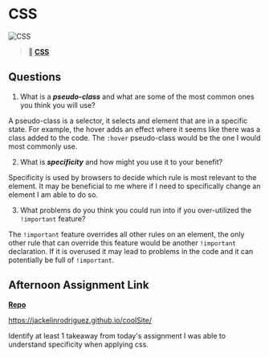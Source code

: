 # CSS

![CSS](https://bcw.blob.core.windows.net/public/cssUnit/1411879719053976)

> **📖 [CSS](https://codeworksacademy.com/fs-student-guide/resources/wk1/03-CSS)**

## Questions

1. What is a ***pseudo-class*** and what are some of the most common ones you think you will use?

A pseudo-class is a selector, it selects and element that are in a specific state. For example, the hover adds an effect where it seems like there was a class added to the code. The `:hover` pseudo-class would be the one I would most commonly use.

2. What is ***specificity*** and how might you use it to your benefit?

Specificity is used by browsers to decide which rule is most relevant to the element. It may be beneficial to me where if I need to specifically change an element I am able to do so.

3. What problems do you think you could run into if you over-utilized the `!important` feature?

The `!important` feature overrides all other rules on an element, the only other rule that can override this feature would be another `!important` declaration. If it is overused it may lead to problems in the code and it can potentially be full of `!important`.

## Afternoon Assignment Link

**[Repo](https://github.com/rodrirene/<ASSIGNMENT_REPO>)**

https://jackelinrodriguez.github.io/coolSite/

Identify at least 1 takeaway from today's assignment
I was able to understand specificity when applying css.

